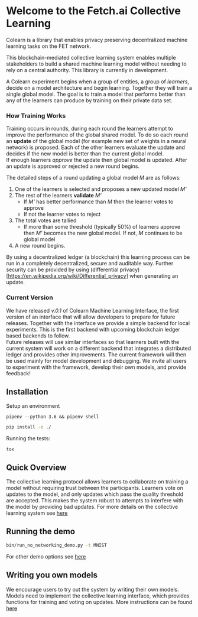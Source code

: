 # Welcome to the Fetch.ai Collective Learning

Colearn is a library that enables privacy preserving decentralized machine learning tasks on the FET network.

This blockchain-mediated collective learning system enables multiple stakeholders to build a shared machine learning model without needing to rely on a central authority. This library is currently in development. 

A Colearn experiment begins when a group of entities, a group of *learners*, decide on a model architecture and begin learning. Together they will train a single global model. The goal is to train a model that performs better than any of the learners can produce by training on their private data set. 

### How Training Works

Training occurs in rounds, during each round the learners attempt to improve the performance of the global shared model. 
To do so each round an **update** of the global model (for example new set of weights in a neural network) is proposed. 
Each of the other learners evaluate the update and decides if the new model is better than the current global model.  
If enough learners *approve* the update then global model is updated. After an update is approved or rejected a new round begins. 

The detailed steps of a round updating a global model *M* are as follows:
1. One of the learners is selected and proposes a new updated model *M'*
2. The rest of the learners **validate** *M'*
   - If *M'* has better performance than *M* then the learner votes to approve
   - If not the learner votes to reject
3. The total votes are tallied
   - If more than some threshold (typically 50%) of learners approve then *M'* becomes the new global model. If not, *M* continues to be global model
4. A new round begins. 

By using a decentralized ledger (a blockchain) this learning process can be run in a completely decentralized, secure and auditable way. Further security can be provided by using (differential privacy)[https://en.wikipedia.org/wiki/Differential_privacy] when generating an update.

### Current Version

We have released *v.0.1* of Colearn Machine Learning Interface, the first version of an interface that will allow developers to prepare for future releases. 
Together with the interface we provide a simple backend for local experiments. This is the first backend with upcoming blockchain ledger based backends to follow.  
Future releases will use similar interfaces so that learners built with the current system will work on a different backend that integrates a distributed ledger and provides other improvements.
The current framework will then be used mainly for model development and debugging.
We invite all users to experiment with the framework, develop their own models, and provide feedback!

## Installation
Setup an environment

`pipenv --python 3.6 && pipenv shell`

```bash
pip install -e ./
```
Running the tests:
```
tox
```

## Quick Overview
The collective learning protocol allows learners to collaborate on training a model without requiring trust between the participants. Learners vote on updates to the model, and only updates which pass the quality threshold are accepted. This makes the system robust to attempts to interfere with the model by providing bad updates. For more details on the collective learning system see [here](docs/about.md)

## Running the demo
```bash
bin/run_no_networking_demo.py -t MNIST
``` 
For other demo options see [here](docs/demo.md)

## Writing you own models
We encourage users to try out the system by writing their own models. Models need to implement the collective learning interface, which provides functions for training and voting on updates. More instructions can be found [here](docs/customisation.md)
